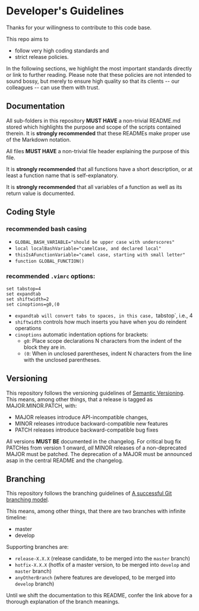 Developer's Guidelines
======================

Thanks for your willingness to contribute to this code base.

This repo aims to 

* follow very high coding standards and 
* strict release policies.

In the following sections, we highlight the most important standards directly or
link to further reading. Please note that these policies are not intended to
sound bossy, but merely to ensure high quality so that its clients -- our
colleagues -- can use them with trust.

Documentation
-------------

All sub-folders in this repository **MUST HAVE** a non-trivial README.md stored
which highlights the purpose and scope of the scripts contained therein. It is
**strongly recommended** that these READMEs make proper use of the Markdown
notation.

All files **MUST HAVE** a non-trivial file header explaining the purpose of this
file.

It is **strongly recommended** that all functions have a short description, or at
least a function name that is self-explanatory.

It is **strongly recommended** that all variables of a function as well as its
return value is documented.

Coding Style
------------

### recommended bash casing

* `GLOBAL_BASH_VARIABLE="should be upper case with underscores"`
* `local localBashVariable="camelCase, and declared local"`
* `thisIsAFunctionVariable="camel case, starting with small letter"`
* `function GLOBAL_FUNCTION()`

### recommended `.vimrc` options:

``` vimrc
set tabstop=4
set expandtab
set shiftwidth=2
set cinoptions=g0,(0
```

* `expandtab will convert tabs to spaces, in this case, `tabstop`, i.e., 4
* `shiftwidth` controls how much inserts you have when you do reindent operations
* `cinoptions` automatic indentation options for brackets:
  * `g0`: Place scope declarations N characters from the indent of the
          block they are in.
  * `(0`:  When in unclosed parentheses, indent N characters from the line
           with the unclosed parentheses.

Versioning
----------

This repository follows the versioning guidelines of [Semantic
Versioning](http://semver.org/spec/v2.0.0.html).  This means, among other
things, that a release is tagged as MAJOR.MINOR.PATCH, with:

* MAJOR releases introduce API-incompatible changes,
* MINOR releases introduce backward-compatible new features
* PATCH releases introduce backward-compatible bug fixes

All versions **MUST BE** documented in the changelog. For critical bug fix PATCHes from
version 1 onward, *all* MINOR releases of a non-deprecated MAJOR must be
patched. The deprecation of a MAJOR must be announced asap in the central README and the 
changelog.

Branching
---------

This repository follows the branching guidelines of [A successful
Git branching model](http://nvie.com/posts/a-successful-git-branching-model/).

This means, among other things, that there are two branches with
infinite timeline:

* master
* develop

Supporting branches are:

* `release-X.X.X` (release candidate, to be merged into the `master` branch)
* `hotfix-X.X.X` (hotfix of a master version, to be merged into `develop` and `master` branch)
* `anyOtherBranch` (where features are developed, to be merged into `develop` branch)

Until we shift the documentation to this README, confer the link above for a
thorough explanation of the branch meanings.

